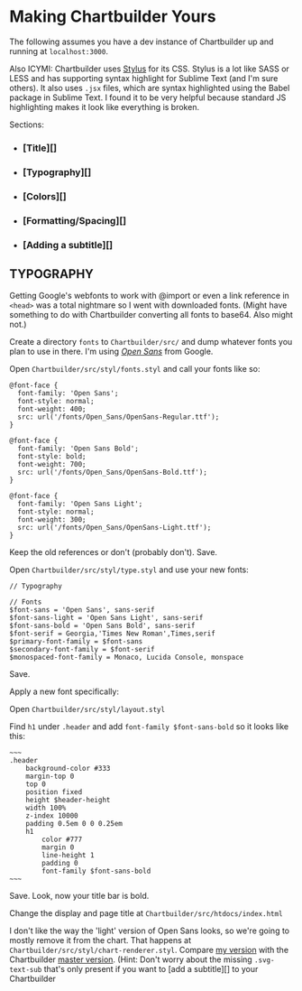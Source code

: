 # Making Chartbuilder Yours

The following assumes you have a dev instance of Chartbuilder up and running at `localhost:3000`.

Also ICYMI: Chartbuilder uses [Stylus](http://stylus-lang.com/) for its CSS. Stylus is a lot like SASS or LESS and has supporting syntax highlight for Sublime Text (and I'm sure others). It also uses `.jsx` files, which are syntax highlighted using the Babel package in Sublime Text. I found it to be very helpful because standard JS highlighting makes it look like everything is broken.

Sections:

- ### [Title][]
- ### [Typography][]
- ### [Colors][]
- ### [Formatting/Spacing][]
- ### [Adding a subtitle][]

## TYPOGRAPHY

Getting Google's webfonts to work with @import or even a link reference in `<head>` was a total nightmare so I went with downloaded fonts. (Might have something to do with Chartbuilder converting all fonts to base64. Also might not.)

Create a directory `fonts` to `Chartbuilder/src/` and dump whatever fonts you plan to use in there. I'm using [_Open Sans_](https://www.google.com/fonts) from Google. 

Open `Chartbuilder/src/styl/fonts.styl` and call your fonts like so:

    @font-face {
      font-family: 'Open Sans';
      font-style: normal;
      font-weight: 400;
      src: url('/fonts/Open_Sans/OpenSans-Regular.ttf');
    }
    
    @font-face {
      font-family: 'Open Sans Bold';
      font-style: bold;
      font-weight: 700;
      src: url('/fonts/Open_Sans/OpenSans-Bold.ttf');
    }
    
    @font-face {
      font-family: 'Open Sans Light';
      font-style: normal;
      font-weight: 300;
      src: url('/fonts/Open_Sans/OpenSans-Light.ttf');
    }

Keep the old references or don't (probably don't).
Save.

Open `Chartbuilder/src/styl/type.styl` and use your new fonts:

    // Typography
    
    // Fonts
    $font-sans = 'Open Sans', sans-serif
    $font-sans-light = 'Open Sans Light', sans-serif
    $font-sans-bold = 'Open Sans Bold', sans-serif
    $font-serif = Georgia,'Times New Roman',Times,serif
    $primary-font-family = $font-sans
    $secondary-font-family = $font-serif
    $monospaced-font-family = Monaco, Lucida Console, monspace

Save.

Apply a new font specifically:

Open `Chartbuilder/src/styl/layout.styl`

Find `h1` under `.header` and add `font-family $font-sans-bold` so it looks like this:

    ~~~
    .header
        background-color #333
        margin-top 0
        top 0
        position fixed
        height $header-height
        width 100%
        z-index 10000
        padding 0.5em 0 0 0.25em
        h1
            color #777
            margin 0
            line-height 1
            padding 0
            font-family $font-sans-bold
    ~~~

Save. Look, now your title bar is bold.

Change the display and page title at `Chartbuilder/src/htdocs/index.html`

I don't like the way the 'light' version of Open Sans looks, so we're going to mostly remove it from the chart. That happens at `Chartbuilder/src/styl/chart-renderer.styl`. Compare [my version](https://github.com/golfecholima/Chartbuilder/blob/master/src/styl/chart-renderer.styl) with the Chartbuilder [master version](https://github.com/Quartz/Chartbuilder/blob/master/src/styl/chart-renderer.styl). (Hint: Don't worry about the missing `.svg-text-sub` that's only present if you want to [add a subtitle][] to your Chartbuilder

